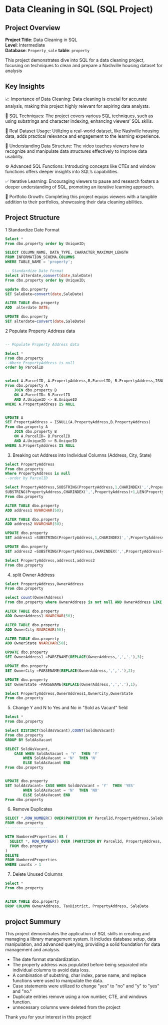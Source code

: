 # Data Cleaning in SQL (SQL Project)

## Project Overview

**Project Title**: Data Cleaning in SQL  
**Level**: Intermediate  
**Database**: `Property_sale`
**table**: `property`

This project demonstrates dive into SQL for a data cleaning project, focusing on techniques to clean and prepare a Nashville housing dataset for analysis

## Key Insights
📈 Importance of Data Cleaning: Data cleaning is crucial for accurate analysis, making this project highly relevant for aspiring data analysts.

🔄 SQL Techniques: The project covers various SQL techniques, such as using substrings and character indexing, enhancing viewers’ SQL skills.

🏡 Real Dataset Usage: Utilizing a real-world dataset, like Nashville housing data, adds practical relevance and engagement to the learning experience.

🔑 Understanding Data Structure: The video teaches viewers how to recognize and manipulate data structures effectively to improve data usability.

⚙️ Advanced SQL Functions: Introducing concepts like CTEs and window functions offers deeper insights into SQL’s capabilities.

✅ Iterative Learning: Encouraging viewers to pause and research fosters a deeper understanding of SQL, promoting an iterative learning approach.

🌟 Portfolio Growth: Completing this project equips viewers with a tangible addition to their portfolios, showcasing their data cleaning abilities.

## Project Structure

1 Standardize Date Format
```sql
Select *
From dbo.property order by UniqueID;

SELECT COLUMN_NAME, DATA_TYPE, CHARACTER_MAXIMUM_LENGTH
FROM INFORMATION_SCHEMA.COLUMNS
WHERE TABLE_NAME = 'property';

-- Standardize Date Format
Select alterdate,convert(date,SaleDate)
From dbo.property order by UniqueID;

update dbo.property
SET SaleDate=convert(date,SaleDate)

ALTER TABLE dbo.property
ADD  alterdate DATE;

UPDATE dbo.property
SET alterdate=convert(date,SaleDate)


```

2 Populate Property Address data

```sql

-- Populate Property Address data

Select *
From dbo.property
--Where PropertyAddress is null
order by ParcelID


select A.ParcelID, A.PropertyAddress,B.ParcelID, B.PropertyAddress,ISNULL(A.PropertyAddress,B.PropertyAddress)
From dbo.property A
	JOIN dbo.property B
	ON A.ParcelID= B.ParcelID 
	AND A.UniqueID <> B.UniqueID
WHERE A.PropertyAddress IS NULL


UPDATE A
SET PropertyAddress = ISNULL(A.PropertyAddress,B.PropertyAddress)
From dbo.property A
	JOIN dbo.property B
	ON A.ParcelID= B.ParcelID 
	AND A.UniqueID <> B.UniqueID
WHERE A.PropertyAddress IS NULL


```


3. Breaking out Address into Individual Columns (Address, City, State)

```sql
Select PropertyAddress
From dbo.property
Where PropertyAddress is null
--order by ParcelID

Select PropertyAddress,SUBSTRING(PropertyAddress,1,CHARINDEX(',',PropertyAddress)-1),
SUBSTRING(PropertyAddress,CHARINDEX(',',PropertyAddress)+1,LEN(PropertyAddress))
From dbo.property

ALTER TABLE dbo.property
ADD address1 NVARCHAR(50);

ALTER TABLE dbo.property
ADD address2 NVARCHAR(50);

UPDATE dbo.property
SET address1 =SUBSTRING(PropertyAddress,1,CHARINDEX(',',PropertyAddress)-1);

UPDATE dbo.property
SET address2 =SUBSTRING(PropertyAddress,CHARINDEX(',',PropertyAddress)+1,LEN(PropertyAddress));

Select PropertyAddress,address1,address2
From dbo.property
```

4. split Owner Address 
```sql
Select PropertyAddress,OwnerAddress
From dbo.property

select count(OwnerAddress)
From dbo.property where OwnerAddress is not null AND OwnerAddress LIKE '%, TN';

ALTER TABLE dbo.property
ADD OwnerAddress1 NVARCHAR(50);

ALTER TABLE dbo.property
ADD OwnerCity NVARCHAR(50);

ALTER TABLE dbo.property
ADD OwnerState NVARCHAR(50);

UPDATE dbo.property
SET OwnerAddress1 =PARSENAME(REPLACE(OwnerAddress,',','.'),3);

UPDATE dbo.property
SET OwnerCity =PARSENAME(REPLACE(OwnerAddress,',','.'),2);

UPDATE dbo.property
SET OwnerState =PARSENAME(REPLACE(OwnerAddress,',','.'),1);

Select PropertyAddress,OwnerAddress1,OwnerCity,OwnerState
From dbo.property
```


5. Change Y and N to Yes and No in "Sold as Vacant" field
```sql
Select *
From dbo.property

Select DISTINCT(SoldAsVacant),COUNT(SoldAsVacant)
From dbo.property
GROUP BY SoldAsVacant

SELECT SoldAsVacant,
	CASE WHEN SoldAsVacant = 'Y'  THEN 'Y'  
		WHEN SoldAsVacant = 'N'  THEN 'N'
		ELSE SoldAsVacant END 
From dbo.property


UPDATE dbo.property
SET SoldAsVacant= CASE WHEN SoldAsVacant = 'Y'  THEN 'YES'  
		WHEN SoldAsVacant = 'N'  THEN 'NO'
		ELSE SoldAsVacant END 
From dbo.property
```

6. Remove Duplicates
```sql
SELECT *,ROW_NUMBER() OVER(PARTITION BY ParcelId,PropertyAddress,SaleDate,LegalReference order by UniqueId) AS counts
FROM dbo.property 
-- ----------------

WITH NumberedProperties AS (
  SELECT *, ROW_NUMBER() OVER (PARTITION BY ParcelId, PropertyAddress, SaleDate,SalePrice, LegalReference ORDER BY UniqueId) AS counts
  FROM dbo.property
)
DELETE 
FROM NumberedProperties
WHERE counts > 1
```
7. Delete Unused Columns
```sql
Select *
From dbo.property


ALTER TABLE dbo.property
DROP COLUMN OwnerAddress, TaxDistrict, PropertyAddress, SaleDate
```

## project Summury

This project demonstrates the application of SQL skills in creating and managing a library management system. It includes database setup, data manipulation, and advanced querying, providing a solid foundation for data management and analysis.

- The date format standardization.
- The property address was populated before being separated into individual columns to avoid data loss.
- A combination of substring, char index, parse name, and replace functions were used to manipulate the data.
- Case statements were utilized to change "yes" to "no" and "y" to "yes" and "no."
- Duplicate entries remove using a row number, CTE, and windows function.
- unnecessary columns were deleted from the project

Thank you for your interest in this project!
